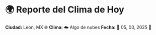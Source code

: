# 🌍 Reporte del Clima de Hoy

**Ciudad:** León, MX 🌐
**Clima:** ☁️ Algo de nubes
**Fecha:** 📅 05, 03, 2025 🚀
